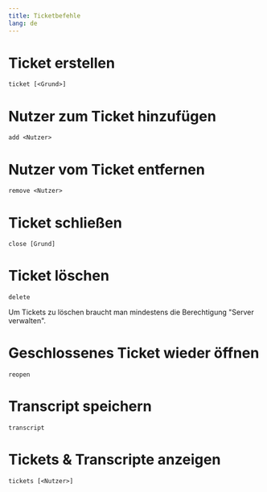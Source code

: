 ```yaml
---
title: Ticketbefehle
lang: de
---
```


# Ticket erstellen

`ticket [<Grund>]`


# Nutzer zum Ticket hinzufügen

`add <Nutzer>`


# Nutzer vom Ticket entfernen

`remove <Nutzer>`


# Ticket schließen

`close [Grund]`


# Ticket löschen

`delete`

Um Tickets zu löschen braucht man mindestens die Berechtigung "Server verwalten".


# Geschlossenes Ticket wieder öffnen

`reopen`


# Transcript speichern

`transcript`


# Tickets & Transcripte anzeigen

`tickets [<Nutzer>]`
